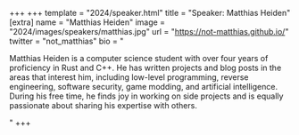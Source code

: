 +++
+++
template = "2024/speaker.html"
title = "Speaker: Matthias Heiden"
[extra]
  name = "Matthias Heiden"
  image = "2024/images/speakers/matthias.jpg"
  url = "https://not-matthias.github.io/"
  twitter = "not_matthias"
  bio = "<p>Matthias Heiden is a computer science student with over four years of proficiency in Rust and C++. He has written projects and blog posts in the areas that interest him, including low-level programming, reverse engineering, software security, game modding, and artificial intelligence. During his free time, he finds joy in working on side projects and is equally passionate about sharing his expertise with others.</p>"
+++
